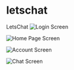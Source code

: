 # letschat

LetsChat
![Login Screen](https://github.com/nikunjramani/letschat/blob/master/Screenshot/Screenshot_2020-12-21-13-09-04-12.jpg)

![Home Page Screen](https://github.com/nikunjramani/letschat/blob/master/Screenshot/Screenshot_2020-12-21-12-58-32-54.jpg)

![Account Screen](https://github.com/nikunjramani/letschat/blob/master/Screenshot/Screenshot_2020-12-21-12-59-06-56.jpg)

![Chat Screen](https://github.com/nikunjramani/letschat/blob/master/Screenshot/Screenshot_2020-12-21-12-58-29-56.jpg)
